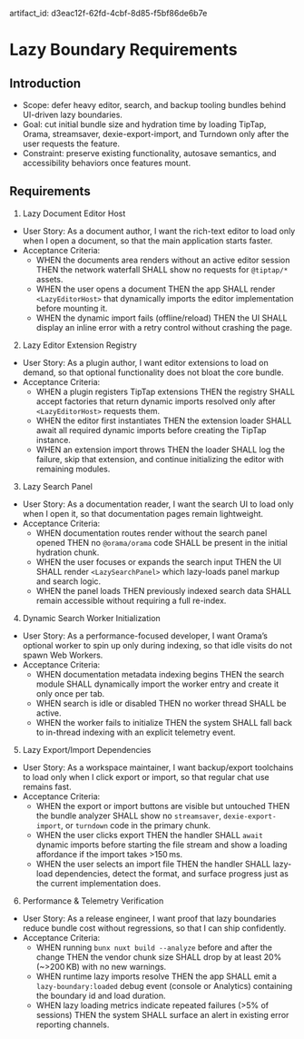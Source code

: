 artifact_id: d3eac12f-62fd-4cbf-8d85-f5bf86de6b7e

# Lazy Boundary Requirements

## Introduction

-   Scope: defer heavy editor, search, and backup tooling bundles behind UI-driven lazy boundaries.
-   Goal: cut initial bundle size and hydration time by loading TipTap, Orama, streamsaver, dexie-export-import, and Turndown only after the user requests the feature.
-   Constraint: preserve existing functionality, autosave semantics, and accessibility behaviors once features mount.

## Requirements

1. Lazy Document Editor Host

-   User Story: As a document author, I want the rich-text editor to load only when I open a document, so that the main application starts faster.
-   Acceptance Criteria:
    -   WHEN the documents area renders without an active editor session THEN the network waterfall SHALL show no requests for `@tiptap/*` assets.
    -   WHEN the user opens a document THEN the app SHALL render `<LazyEditorHost>` that dynamically imports the editor implementation before mounting it.
    -   WHEN the dynamic import fails (offline/reload) THEN the UI SHALL display an inline error with a retry control without crashing the page.

2. Lazy Editor Extension Registry

-   User Story: As a plugin author, I want editor extensions to load on demand, so that optional functionality does not bloat the core bundle.
-   Acceptance Criteria:
    -   WHEN a plugin registers TipTap extensions THEN the registry SHALL accept factories that return dynamic imports resolved only after `<LazyEditorHost>` requests them.
    -   WHEN the editor first instantiates THEN the extension loader SHALL await all required dynamic imports before creating the TipTap instance.
    -   WHEN an extension import throws THEN the loader SHALL log the failure, skip that extension, and continue initializing the editor with remaining modules.

3. Lazy Search Panel

-   User Story: As a documentation reader, I want the search UI to load only when I open it, so that documentation pages remain lightweight.
-   Acceptance Criteria:
    -   WHEN documentation routes render without the search panel opened THEN no `@orama/orama` code SHALL be present in the initial hydration chunk.
    -   WHEN the user focuses or expands the search input THEN the UI SHALL render `<LazySearchPanel>` which lazy-loads panel markup and search logic.
    -   WHEN the panel loads THEN previously indexed search data SHALL remain accessible without requiring a full re-index.

4. Dynamic Search Worker Initialization

-   User Story: As a performance-focused developer, I want Orama’s optional worker to spin up only during indexing, so that idle visits do not spawn Web Workers.
-   Acceptance Criteria:
    -   WHEN documentation metadata indexing begins THEN the search module SHALL dynamically import the worker entry and create it only once per tab.
    -   WHEN search is idle or disabled THEN no worker thread SHALL be active.
    -   WHEN the worker fails to initialize THEN the system SHALL fall back to in-thread indexing with an explicit telemetry event.

5. Lazy Export/Import Dependencies

-   User Story: As a workspace maintainer, I want backup/export toolchains to load only when I click export or import, so that regular chat use remains fast.
-   Acceptance Criteria:
    -   WHEN the export or import buttons are visible but untouched THEN the bundle analyzer SHALL show no `streamsaver`, `dexie-export-import`, or `turndown` code in the primary chunk.
    -   WHEN the user clicks export THEN the handler SHALL `await` dynamic imports before starting the file stream and show a loading affordance if the import takes >150 ms.
    -   WHEN the user selects an import file THEN the handler SHALL lazy-load dependencies, detect the format, and surface progress just as the current implementation does.

6. Performance & Telemetry Verification

-   User Story: As a release engineer, I want proof that lazy boundaries reduce bundle cost without regressions, so that I can ship confidently.
-   Acceptance Criteria:
    -   WHEN running `bunx nuxt build --analyze` before and after the change THEN the vendor chunk size SHALL drop by at least 20% (~>200 KB) with no new warnings.
    -   WHEN runtime lazy imports resolve THEN the app SHALL emit a `lazy-boundary:loaded` debug event (console or Analytics) containing the boundary id and load duration.
    -   WHEN lazy loading metrics indicate repeated failures (>5% of sessions) THEN the system SHALL surface an alert in existing error reporting channels.
